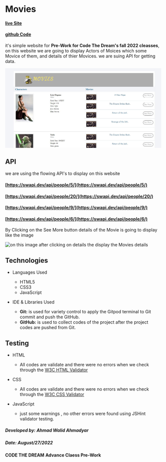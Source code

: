 
# Movies

#### [live Site](https://ahwalid.github.io/Movies/)

#### [github Code](https://github.com/ahwalid/Movies/tree/master)


it's  simple website for **Pre-Work for Code The Dream's fall 2022 cleasses**, 
on this website we are going to display Actors of Moices which some Movice of them, and details of thier Movices. 
we are suing API for getting data.

![this image show the main page of website](assets/images/main.JPG)


## API
we are using the flowing API's to display on this website
#### [https://swapi.dev/api/people/5/](https://swapi.dev/api/people/5/)
#### [https://swapi.dev/api/people/20/](https://swapi.dev/api/people/20/)
#### [https://swapi.dev/api/people/9/](https://swapi.dev/api/people/9/)
#### [https://swapi.dev/api/people/6/](https://swapi.dev/api/people/6/)



By Clicking on the See More button details of the Movie is going to display like the image

![on this image after clicking on details the display the Movies details ](ShowDetails.JPG)


## Technologies

* Languages Used
    - HTML5
    - CSS3
    - JavaScript

* IDE & Libraries Used
    - **Git:** is used for variety control to apply the Gitpod terminal to Git commit and push the GitHub.
    - **GitHub:** is used to collect codes of the project after the project codes are pushed from Git.

## Testing
* HTML 
    - All codes are validate and there were no errors when we check through the [W3C HTML Validator](https://validator.w3.org/)
       
* CSS 
    - All codes are validate and there were no errors when we check through the [W3C CSS Validator](https://jigsaw.w3.org/css-validator/)

* JavaScript
    - just some warnings , no other errors were found using JSHint validator testing.


##### Developed by: **Ahmad Walid Ahmadyar**
##### Date: **August/27/2022**

**CODE THE DREAM**
**Advance Claess Pre-Work**